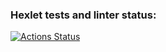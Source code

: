 ### Hexlet tests and linter status:
[![Actions Status](https://github.com/Timster-Lipkens/java-project-61/actions/workflows/hexlet-check.yml/badge.svg)](https://github.com/Timster-Lipkens/java-project-61/actions)
